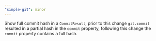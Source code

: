 ```yaml
---
"simple-git": minor
---
```


Show full commit hash in a `CommitResult`, prior to this change `git.commit` resulted in a partial hash in the `commit` property, following this change the `commit` property contains a full hash.
